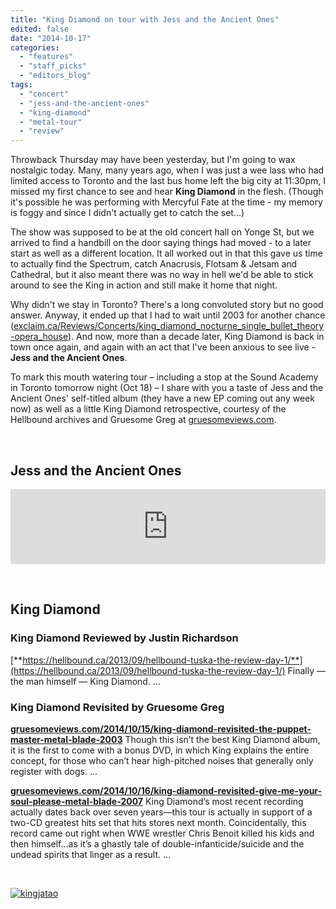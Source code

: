 ```yaml
---
title: "King Diamond on tour with Jess and the Ancient Ones"
edited: false
date: "2014-10-17"
categories:
  - "features"
  - "staff_picks"
  - "editors_blog"
tags:
  - "concert"
  - "jess-and-the-ancient-ones"
  - "king-diamond"
  - "metal-tour"
  - "review"
---
```


Throwback Thursday may have been yesterday, but I'm going to wax nostalgic today. Many, many years ago, when I was just a wee lass who had limited access to Toronto and the last bus home left the big city at 11:30pm, I missed my first chance to see and hear **King Diamond** in the flesh. (Though it's possible he was performing with Mercyful Fate at the time - my memory is foggy and since I didn't actually get to catch the set...)

The show was supposed to be at the old concert hall on Yonge St, but we arrived to find a handbill on the door saying things had moved - to a later start as well as a different location. It all worked out in that this gave us time to actually find the Spectrum, catch Anacrusis, Flotsam & Jetsam and Cathedral, but it also meant there was no way in hell we'd be able to stick around to see the King in action and still make it home that night.

Why didn't we stay in Toronto? There's a long convoluted story but no good answer. Anyway, it ended up that I had to wait until 2003 for another chance ([exclaim.ca/Reviews/Concerts/king\_diamond\_nocturne\_single\_bullet\_theory-opera\_house](http://exclaim.ca/Reviews/Concerts/king_diamond_nocturne_single_bullet_theory-opera_house)). And now, more than a decade later, King Diamond is back in town once again, and again with an act that I've been anxious to see live - **Jess and the Ancient Ones**.

To mark this mouth watering tour – including a stop at the Sound Academy in Toronto tomorrow night (Oct 18) – I share with you a taste of Jess and the Ancient Ones' self-titled album (they have a new EP coming out any week now) as well as a little King Diamond retrospective, courtesy of the Hellbound archives and Gruesome Greg at [gruesomeviews.com](http://gruesomeviews.com).

 

## Jess and the Ancient Ones

<iframe style="border: 0; width: 100%; height: 120px;" src="https://bandcamp.com/EmbeddedPlayer/album=3019457676/size=large/bgcol=ffffff/linkcol=0687f5/tracklist=false/artwork=small/transparent=true/" width="300" height="150" seamless=""><a href="http://svartrecords.bandcamp.com/album/jess-and-the-ancient-ones">Jess and the Ancient Ones by Jess and the Ancient Ones</a></iframe>

 

## King Diamond

### King Diamond Reviewed by Justin Richardson

[**https://hellbound.ca/2013/09/hellbound-tuska-the-review-day-1/**](https://hellbound.ca/2013/09/hellbound-tuska-the-review-day-1/) Finally — the man himself — King Diamond. ...

### King Diamond Revisited by Gruesome Greg

**[gruesomeviews.com/2014/10/15/king-diamond-revisited-the-puppet-master-metal-blade-2003](http://gruesomeviews.com/2014/10/15/king-diamond-revisited-the-puppet-master-metal-blade-2003/)** Though this isn’t the best King Diamond album, it is the first to come with a bonus DVD, in which King explains the entire concept, for those who can’t hear high-pitched noises that generally only register with dogs. ...

**[gruesomeviews.com/2014/10/16/king-diamond-revisited-give-me-your-soul-please-metal-blade-2007](http://gruesomeviews.com/2014/10/16/king-diamond-revisited-give-me-your-soul-please-metal-blade-2007/)** King Diamond’s most recent recording actually dates back over seven years—this tour is actually in support of a two-CD greatest hits set that hits stores next month. Coincidentally, this record came out right when WWE wrestler Chris Benoit killed his kids and then himself…as it’s a ghastly tale of double-infanticide/suicide and the undead spirits that linger as a result. ...

 

[![kingjatao](https://hellbound.ca/wp-content/uploads/2014/10/kingjatao.jpg)](https://hellbound.ca/wp-content/uploads/2014/10/kingjatao.jpg)
